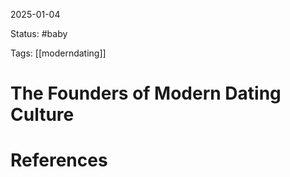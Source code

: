 2025-01-04

Status: #baby 

Tags: [[moderndating]]

# The Founders of Modern Dating Culture









# References